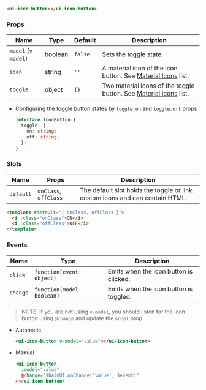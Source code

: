 ```html
<ui-icon-button></ui-icon-button>
```

### Props

| Name                | Type    | Default | Description                                                                   |
| ------------------- | ------- | ------- | ----------------------------------------------------------------------------- |
| `model` (`v-model`) | boolean | `false` | Sets the toggle state.                                                        |
| `icon`              | string  | `''`    | A material icon of the icon button. See [Material Icons](/#/icons) list.      |
| `toggle`            | object  | `{}`    | Two material icons of the toggle button. See [Material Icons](/#/icons) list. |

- Configuring the toggle button states by `toggle.on` and `toggle.off` props

  ```ts
  interface IconButton {
    toggle: {
      on: string;
      off: string;
    };
  }
  ```

### Slots

| Name      | Props                 | Description                                                                  |
| --------- | --------------------- | ---------------------------------------------------------------------------- |
| `default` | `onClass`, `offClass` | The default slot holds the toggle or link custom icons and can contain HTML. |

```html
<template #default="{ onClass, offClass }">
  <i :class="onClass">ON</i>
  <i :class="offClass">OFF</i>
</template>
```

### Events

| Name     | Type                       | Description                            |
| -------- | -------------------------- | -------------------------------------- |
| `click`  | `function(event: object)`  | Emits when the icon button is clicked. |
| `change` | `function(model: boolean)` | Emits when the icon button is toggled. |

> NOTE: If you are not using `v-model`, you should listen for the icon button using `@change` and update the `model` prop.

- Automatic

  ```html
  <ui-icon-button v-model="value"></ui-icon-button>
  ```

- Manual

  ```html
  <ui-icon-button
    :model="value"
    @change="$balmUI.onChange('value', $event)"
  ></ui-icon-button>
  ```
